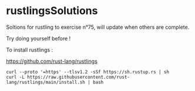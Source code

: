 # rustlingsSolutions


Soltions for rustling to exercise n°75, will update when others are complete.

Try doing yourself before !



To install rustlings : 

https://github.com/rust-lang/rustlings
```
curl --proto '=https' --tlsv1.2 -sSf https://sh.rustup.rs | sh
curl -L https://raw.githubusercontent.com/rust-lang/rustlings/main/install.sh | bash
```
